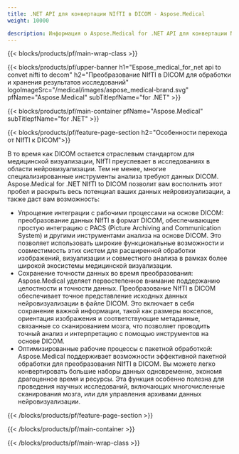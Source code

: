 ```yaml
---
title: .NET API для конвертации NIfTI в DICOM - Aspose.Medical
weight: 10000

description: Информация о Aspose.Medical for .NET API для конвертации NIfTI в DICOM
---
```


{{< blocks/products/pf/main-wrap-class >}}

{{< blocks/products/pf/upper-banner h1="Espose_medical_for_net api to convet nifti to decom" h2="Преобразование NIfTI в DICOM для обработки и хранения результатов исследований" logoImageSrc="/medical/images/aspose_medical-brand.svg" pfName="Aspose.Medical" subTitlepfName="for .NET" >}}

{{< blocks/products/pf/main-container pfName="Aspose.Medical" subTitlepfName="for .NET" >}}

{{< blocks/products/pf/feature-page-section h2="Особенности перехода от NIfTI к DICOM">}}

<p>В то время как DICOM остается отраслевым стандартом для медицинской визуализации, NIfTI преуспевает в исследованиях в области нейровизуализации. Тем не менее, многие специализированные инструменты анализа требуют данных DICOM. Aspose.Medical for .NET NIfTI to DICOM позволит вам восполнить этот пробел и раскрыть весь потенциал ваших данных нейровизуализации, а также даст вам возможность:</p>

<ul>
<li>Упрощение интеграции с рабочими процессами на основе DICOM: преобразование данных NIfTI в формат DICOM, обеспечивающее простую интеграцию с PACS (Picture Archiving and Communication System) и другими инструментами анализа на основе DICOM. Это позволяет использовать широкие функциональные возможности и совместимость этих систем для расширенной обработки изображений, визуализации и совместного анализа в рамках более широкой экосистемы медицинской визуализации.</li>
<li>Сохранение точности данных во время преобразования: Aspose.Medical уделяет первостепенное внимание поддержанию целостности и точности данных. Преобразование NIfTI в DICOM обеспечивает точное представление исходных данных нейровизуализации в файле DICOM. Это включает в себя сохранение важной информации, такой как размеры вокселов, ориентация изображения и соответствующие метаданные, связанные со сканированием мозга, что позволяет проводить точный анализ и интерпретацию с помощью инструментов на основе DICOM.</li>
<li>Оптимизированные рабочие процессы с пакетной обработкой: Aspose.Medical поддерживает возможности эффективной пакетной обработки для преобразования NIfTI в DICOM. Вы можете легко конвертировать большие наборы данных одновременно, экономя драгоценное время и ресурсы. Эта функция особенно полезна для проведения научных исследований, включающих многочисленные сканирования мозга, или для управления архивами данных нейровизуализации.</li>
</ul>

{{< /blocks/products/pf/feature-page-section >}}

{{< /blocks/products/pf/main-container >}}

{{< /blocks/products/pf/main-wrap-class >}}